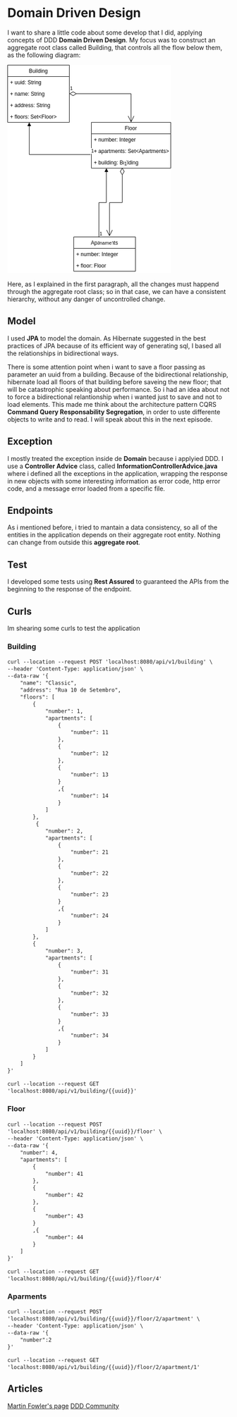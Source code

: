 # Domain Driven Design

I want to share a little code about some develop that I did, applying concepts of DDD **Domain Driven Design**. My focus was to construct an aggregate root class called Building, that controls all the flow below them, as the following diagram:

![](https://github.com/mdymen85/appbuilding/blob/main/appbuilding.drawio.png)

Here, as I explained in the first paragraph, all the changes must happend through the aggregate root class; so in that case, we can have a consistent hierarchy, without any danger of uncontrolled change.

## Model

I used **JPA** to model the domain. As Hibernate suggested in the best practices of JPA because of its efficient way of generating sql, I based all the relationships in bidirectional ways. 

There is some attention point when i want to save a floor passing as parameter an uuid from a building. Because of the bidirectional relationship, hibernate load all floors of that building before saveing the new floor; that will be catastrophic speaking about performance. So i had an idea about not to force a bidirectional relantionship when i wanted just to save and not to load elements. This made me think about the architecture pattern CQRS **Command Query Responsability Segregation**, in order to uste differente objects to write and to read. I will speak about this in the next episode.

## Exception

I mostly treated the exception inside de **Domain** because i applyied DDD. I use a **Controller Advice** class, called **InformationControllerAdvice.java** where i defined all the exceptions in the application, wrapping the response in new objects with some interesting information as error code, http error code, and a message error loaded from a specific file.

## Endpoints

As i mentioned before, i tried to mantain a data consistency, so all of the entities in the application depends on their aggregate root entity. Nothing can change from outside this **aggregate root**.

## Test

I developed some tests using **Rest Assured** to guaranteed the APIs from the beginning to the response of the endpoint.

## Curls

Im shearing some curls to test the application

### Building

```
curl --location --request POST 'localhost:8080/api/v1/building' \
--header 'Content-Type: application/json' \
--data-raw '{
    "name": "Classic",
    "address": "Rua 10 de Setembro",
    "floors": [
        {
            "number": 1,
            "apartments": [
                {
                    "number": 11            
                },
                {
                    "number": 12            
                },
                {
                    "number": 13            
                }
                ,{
                    "number": 14            
                }
            ]
        },
         {
            "number": 2,
            "apartments": [
                {
                    "number": 21            
                },
                {
                    "number": 22            
                },
                {
                    "number": 23            
                }
                ,{
                    "number": 24            
                }
            ]
        },
        {
            "number": 3,
            "apartments": [
                {
                    "number": 31            
                },           
                {
                    "number": 32            
                },
                {
                    "number": 33            
                }
                ,{
                    "number": 34            
                }
            ]
        }
    ]
}'
```

```
curl --location --request GET 'localhost:8080/api/v1/building/{{uuid}}'
```

### Floor

```
curl --location --request POST 'localhost:8080/api/v1/building/{{uuid}}/floor' \
--header 'Content-Type: application/json' \
--data-raw '{
    "number": 4,
    "apartments": [
        {
            "number": 41         
        },
        {
            "number": 42            
        },
        {
            "number": 43            
        }
        ,{
            "number": 44            
        }
    ]
}'
```

```
curl --location --request GET 'localhost:8080/api/v1/building/{{uuid}}/floor/4'
```

### Aparments

```
curl --location --request POST 'localhost:8080/api/v1/building/{{uuid}}/floor/2/apartment' \
--header 'Content-Type: application/json' \
--data-raw '{
    "number":2
}'
```
```
curl --location --request GET 'localhost:8080/api/v1/building/{{uuid}}/floor/2/apartment/1'
```

## Articles

[Martin Fowler's page](https://martinfowler.com/tags/domain%20driven%20design.html)
[DDD Community](https://www.dddcommunity.org/library/vernon_2011/)

